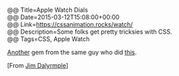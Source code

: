 @@ Title=Apple Watch Dials  
@@ Date=2015-03-12T15:08:00+00:00  
@@ Link=https://cssanimation.rocks/watch/  
@@ Description=Some folks get pretty tricksies with CSS.  
@@ Tags=CSS, Apple Watch  

[Another][theoveranalyzed] gem from the same guy who did [this][cssanimation].

[From [Jim Dalyrmple][loopinsight]]

[cssanimation]: https://cssanimation.rocks/clocks/
[loopinsight]: http://www.loopinsight.com/2015/03/12/apple-watch-activity-dial-in-css/
[theoveranalyzed]: @@SiteRoot@@/2015/3/3/css-clocks